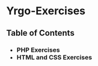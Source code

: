 # Yrgo-Exercises

## Table of Contents

<h3>
<ul>
<li> PHP Exercises </li>
<li> HTML and CSS Exercises </li>
<ul>
<h3>
